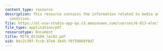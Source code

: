 ```yaml
---
content_type: resource
description: This resource contains the information related to media and boundary
  condition.
file: https://ol-ocw-studio-app-qa.s3.amazonaws.com/courses/6-013-electromagnetics-and-applications-spring-2009/0ec2c39ffccb37e83b43f6f59868f8d7_MIT6_013S09_lec02.pdf
file_type: application/pdf
resourcetype: Document
title: MIT6_013S09_lec02.pdf
uid: 0ec2c39f-fccb-37e8-3b43-f6f59868f8d7
---
```

